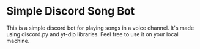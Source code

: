 
# Simple Discord Song Bot

This is a simple discord bot for playing songs in a voice channel. It's made using discord.py and yt-dlp libraries. Feel free to use it on your local machine.